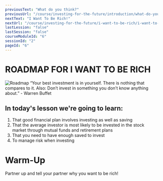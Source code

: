 ```yaml
---
previousText: "What do you think?"
previousUrl: "/course/investing-for-the-future/introduction/what-do-you-think"
nextText: "I Want To Be Rich!"
nextUrl: "/course/investing-for-the-future/i-want-to-be-rich/i-want-to-be-rich"
lastLession: "false"
lastSession: "false"
courseModuleId: "6"
sessionId: "2"
pageId: "6"
---
```



# ROADMAP FOR I WANT TO BE RICH

![Roadmap](/assets/img/roadmap.png)
<sparkle-character-intro class="shift-up-overlap" position="right" character="yuna">
“Your best investment is in yourself.
There is nothing that compares to it. Also: Don’t invest in something you don’t
know anything about.” - Warren Buffet</sparkle-character-intro>

## In today's lesson we're going to learn: 

1. That good financial plan involves investing as well as saving 
2. That the average investor is most likely to be invested in the stock market through mutual funds and retirement plans
3. That you need to have enough saved to invest 
4. To manage risk when investing


# Warm-Up

Partner up and tell your partner why you want to be rich!


